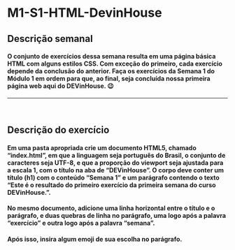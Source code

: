 # M1-S1-HTML-DevinHouse

## Descrição semanal

#### O conjunto de exercícios dessa semana resulta em uma página básica HTML com alguns estilos CSS. Com exceção do primeiro, cada exercício depende da conclusão do anterior. Faça os exercícios da Semana 1 do Módulo 1 em ordem para que, ao final, seja concluída nossa primeira página web aqui do DEVinHouse. 😉

<hr>
<br>

## Descrição do exercício

#### Em uma pasta apropriada crie um documento HTML5, chamado “index.html”, em que a linguagem seja português do Brasil, o conjunto de caracteres seja UTF-8, e que a proporção do viewport seja ajustada para a escala 1, com o título na aba de “DEVinHouse”. O corpo deve conter um título (h1) com o conteúdo “Semana 1” e um parágrafo contendo o texto “Este é o resultado do primeiro exercício da primeira semana do curso DEVinHouse.”.

#### No mesmo documento, adicione uma linha horizontal entre o título e o parágrafo, e duas quebras de linha no parágrafo, uma logo após a palavra “exercício” e outra logo após a palavra “semana”.

#### Após isso, insira algum emoji de sua escolha no parágrafo.